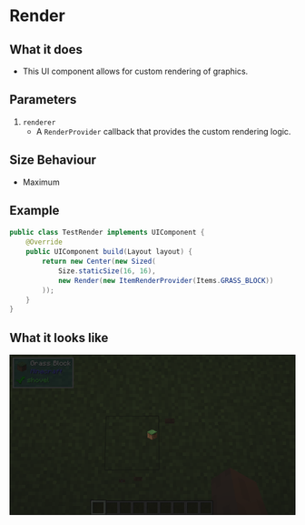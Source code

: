 # Render

## What it does
- This UI component allows for custom rendering of graphics.

## Parameters
1. `renderer`
   - A `RenderProvider` callback that provides the custom rendering logic.

## Size Behaviour
- Maximum

## Example
```java
public class TestRender implements UIComponent {
    @Override
    public UIComponent build(Layout layout) {
        return new Center(new Sized(
            Size.staticSize(16, 16),
            new Render(new ItemRenderProvider(Items.GRASS_BLOCK))
        ));
    }
}
```

## What it looks like
![An image of render in effect](./img/render.png)

